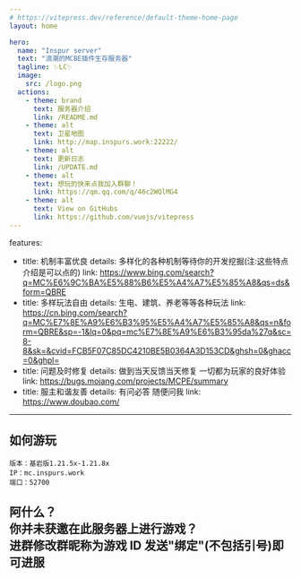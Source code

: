 ```yaml
---
# https://vitepress.dev/reference/default-theme-home-page
layout: home

hero:
  name: "Inspur server"
  text: "浪潮的MCBE插件生存服务器"
  tagline: ✨LC✨
  image:
    src: /logo.png
  actions:
    - theme: brand
      text: 服务器介绍
      link: /README.md
    - theme: alt
      text: 卫星地图
      link: http://map.inspurs.work:22222/
    - theme: alt
      text: 更新日志
      link: /UPDATE.md
    - theme: alt
      text: 想玩的快来点我加入群聊！
      link: https://qm.qq.com/q/46c2WQlMG4
    - theme: alt
      text: View on GitHubs
      link: https://github.com/vuejs/vitepress
---
```


features:

- title: 机制丰富优良
  details: 多样化的各种机制等待你的开发挖掘(注:这些特点介绍是可以点的)
  link: https://www.bing.com/search?q=MC%E6%9C%BA%E5%88%B6%E5%A4%A7%E5%85%A8&qs=ds&form=QBRE
- title: 多样玩法自由
  details: 生电、建筑、养老等等各种玩法
  link: https://cn.bing.com/search?q=MC%E7%8E%A9%E6%B3%95%E5%A4%A7%E5%85%A8&qs=n&form=QBRE&sp=-1&lq=0&pq=mc%E7%8E%A9%E6%B3%95da%27q&sc=8-8&sk=&cvid=FCB5F07C85DC4210BE5B0364A3D153CD&ghsh=0&ghacc=0&ghpl=
- title: 问题及时修复
  details: 做到当天反馈当天修复 一切都为玩家的良好体验
  link: https://bugs.mojang.com/projects/MCPE/summary
- title: 服主和谐友善
  details: 有问必答 随便问我
  link: https://www.doubao.com/

---

## 如何游玩

```点我可以复制哦~
版本：基岩版1.21.5x-1.21.8x
IP：mc.inspurs.work
端口：52700
```

## 阿什么？<br/>你并未获邀在此服务器上进行游戏？<br/>进群修改群昵称为游戏 ID 发送"绑定"(不包括引号)即可进服
